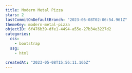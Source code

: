 ```yaml
---
title: Modern Metal Pizza
stars: 2
lastCommitOnDefaultBranch: "2023-05-08T02:06:54.961Z"
themeKey: modern-metal-pizza
objectID: 6f476b39-dfe1-4494-a55e-27b34e3227d2
categories:
  css:
    - bootstrap
  ssg:
    - html

createdAt: "2023-05-08T15:56:11.165Z"
---
```

